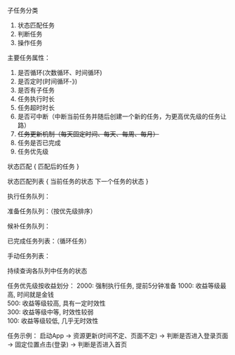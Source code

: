 子任务分类
1. 状态匹配任务
2. 判断任务
3. 操作任务

主要任务属性：
1. 是否循环(次数循环、时间循环)
2. 是否定时(时间循环-》)
3. 是否有子任务
4. 任务执行时长
5. 任务超时时长
6. 是否可中断（中断当前任务并随后创建一个新的任务，为更高优先级的任务让路）
7. ~~任务更新机制（每天固定时间、每天、每周、每月）~~
8. 任务是否已完成
9. 任务优先级

状态匹配 {
    匹配后的任务
}

状态匹配列表 {
    当前任务的状态
    下一个任务的状态
}

执行任务队列：

准备任务队列：（按优先级排序）

候补任务队列：

已完成任务列表：（循环任务）

手动任务列表：

持续查询各队列中任务的状态

任务优先级按收益划分：
2000:   强制执行任务, 提前5分钟准备
1000:   收益等级最高, 时间就是金钱      
500:    收益等级较高, 具有一定时效性     
300:    收益等级中等, 时效性较弱       
100:    收益等级较低, 几乎无时效性      


任务示例：
启动App -> 资源更新(时间不定、页面不定) -> 判断是否进入登录页面 -> 固定位置点击(登录) -> 判断是否进入首页